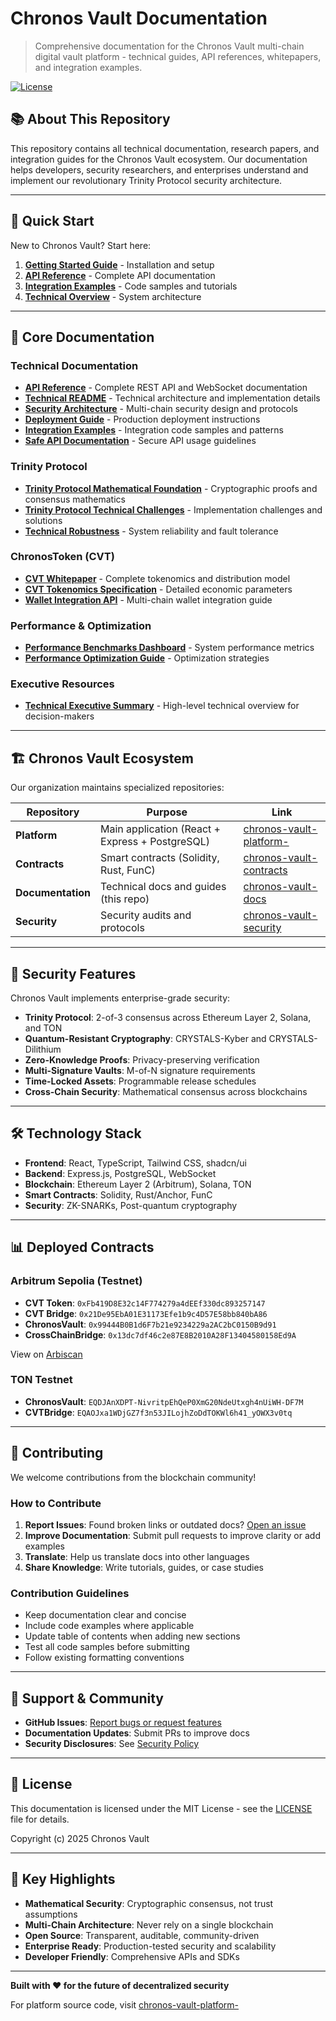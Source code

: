 # Chronos Vault Documentation

> Comprehensive documentation for the Chronos Vault multi-chain digital vault platform - technical guides, API references, whitepapers, and integration examples.

[![License](https://img.shields.io/badge/License-MIT-blue.svg)](./LICENSE)

## 📚 About This Repository

This repository contains all technical documentation, research papers, and integration guides for the Chronos Vault ecosystem. Our documentation helps developers, security researchers, and enterprises understand and implement our revolutionary Trinity Protocol security architecture.

---

## 🚀 Quick Start

New to Chronos Vault? Start here:

1. **[Getting Started Guide](./DEPLOYMENT_GUIDE.md)** - Installation and setup
2. **[API Reference](./API_REFERENCE.md)** - Complete API documentation
3. **[Integration Examples](./INTEGRATION_EXAMPLES.md)** - Code samples and tutorials
4. **[Technical Overview](./TECHNICAL_README.md)** - System architecture

---

## 📖 Core Documentation

### Technical Documentation

- **[API Reference](./API_REFERENCE.md)** - Complete REST API and WebSocket documentation
- **[Technical README](./TECHNICAL_README.md)** - Technical architecture and implementation details
- **[Security Architecture](./SECURITY_ARCHITECTURE.md)** - Multi-chain security design and protocols
- **[Deployment Guide](./DEPLOYMENT_GUIDE.md)** - Production deployment instructions
- **[Integration Examples](./INTEGRATION_EXAMPLES.md)** - Integration code samples and patterns
- **[Safe API Documentation](./SAFE_API_DOCUMENTATION.md)** - Secure API usage guidelines

### Trinity Protocol

- **[Trinity Protocol Mathematical Foundation](./trinity-protocol-mathematical-foundation.md)** - Cryptographic proofs and consensus mathematics
- **[Trinity Protocol Technical Challenges](./TRINITY_PROTOCOL_TECHNICAL_CHALLENGES.md)** - Implementation challenges and solutions
- **[Technical Robustness](./TECHNICAL_ROBUSTNESS.md)** - System reliability and fault tolerance

### ChronosToken (CVT)

- **[CVT Whitepaper](./CVT_WHITEPAPER.md)** - Complete tokenomics and distribution model
- **[CVT Tokenomics Specification](./CVT_TOKENOMICS_SPECIFICATION.md)** - Detailed economic parameters
- **[Wallet Integration API](./wallet-integration-api.md)** - Multi-chain wallet integration guide

### Performance & Optimization

- **[Performance Benchmarks Dashboard](./PERFORMANCE_BENCHMARKS_DASHBOARD.md)** - System performance metrics
- **[Performance Optimization Guide](./PERFORMANCE_OPTIMIZATION_GUIDE.md)** - Optimization strategies

### Executive Resources

- **[Technical Executive Summary](./TECHNICAL_EXECUTIVE_SUMMARY.md)** - High-level technical overview for decision-makers

---

## 🏗️ Chronos Vault Ecosystem

Our organization maintains specialized repositories:

| Repository | Purpose | Link |
|------------|---------|------|
| **Platform** | Main application (React + Express + PostgreSQL) | [chronos-vault-platform-](https://github.com/Chronos-Vault/chronos-vault-platform-) |
| **Contracts** | Smart contracts (Solidity, Rust, FunC) | [chronos-vault-contracts](https://github.com/Chronos-Vault/chronos-vault-contracts) |
| **Documentation** | Technical docs and guides (this repo) | [chronos-vault-docs](https://github.com/Chronos-Vault/chronos-vault-docs) |
| **Security** | Security audits and protocols | [chronos-vault-security](https://github.com/Chronos-Vault/chronos-vault-security) |

---

## 🔐 Security Features

Chronos Vault implements enterprise-grade security:

- **Trinity Protocol**: 2-of-3 consensus across Ethereum Layer 2, Solana, and TON
- **Quantum-Resistant Cryptography**: CRYSTALS-Kyber and CRYSTALS-Dilithium
- **Zero-Knowledge Proofs**: Privacy-preserving verification
- **Multi-Signature Vaults**: M-of-N signature requirements
- **Time-Locked Assets**: Programmable release schedules
- **Cross-Chain Security**: Mathematical consensus across blockchains

---

## 🛠️ Technology Stack

- **Frontend**: React, TypeScript, Tailwind CSS, shadcn/ui
- **Backend**: Express.js, PostgreSQL, WebSocket
- **Blockchain**: Ethereum Layer 2 (Arbitrum), Solana, TON
- **Smart Contracts**: Solidity, Rust/Anchor, FunC
- **Security**: ZK-SNARKs, Post-quantum cryptography

---

## 📊 Deployed Contracts

### Arbitrum Sepolia (Testnet)

- **CVT Token**: `0xFb419D8E32c14F774279a4dEEf330dc893257147`
- **CVT Bridge**: `0x21De95EbA01E31173Efe1b9c4D57E58bb840bA86`  
- **ChronosVault**: `0x99444B0B1d6F7b21e9234229a2AC2bC0150B9d91`
- **CrossChainBridge**: `0x13dc7df46c2e87E8B2010A28F13404580158Ed9A`

View on [Arbiscan](https://sepolia.arbiscan.io)

### TON Testnet

- **ChronosVault**: `EQDJAnXDPT-NivritpEhQeP0XmG20NdeUtxgh4nUiWH-DF7M`
- **CVTBridge**: `EQAOJxa1WDjGZ7f3n53JILojhZoDdTOKWl6h41_yOWX3v0tq`

---

## 🤝 Contributing

We welcome contributions from the blockchain community!

### How to Contribute

1. **Report Issues**: Found broken links or outdated docs? [Open an issue](https://github.com/Chronos-Vault/chronos-vault-docs/issues)
2. **Improve Documentation**: Submit pull requests to improve clarity or add examples
3. **Translate**: Help us translate docs into other languages
4. **Share Knowledge**: Write tutorials, guides, or case studies

### Contribution Guidelines

- Keep documentation clear and concise
- Include code examples where applicable
- Update table of contents when adding new sections
- Test all code samples before submitting
- Follow existing formatting conventions

---

## 📧 Support & Community

- **GitHub Issues**: [Report bugs or request features](https://github.com/Chronos-Vault/chronos-vault-docs/issues)
- **Documentation Updates**: Submit PRs to improve docs
- **Security Disclosures**: See [Security Policy](https://github.com/Chronos-Vault/chronos-vault-security)

---

## 📄 License

This documentation is licensed under the MIT License - see the [LICENSE](./LICENSE) file for details.

Copyright (c) 2025 Chronos Vault

---

## 🌟 Key Highlights

- **Mathematical Security**: Cryptographic consensus, not trust assumptions
- **Multi-Chain Architecture**: Never rely on a single blockchain
- **Open Source**: Transparent, auditable, community-driven
- **Enterprise Ready**: Production-tested security and scalability
- **Developer Friendly**: Comprehensive APIs and SDKs

---

**Built with ❤️ for the future of decentralized security**

For platform source code, visit [chronos-vault-platform-](https://github.com/Chronos-Vault/chronos-vault-platform-)
